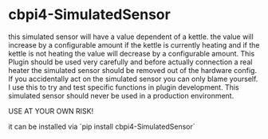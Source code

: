 # cbpi4-SimulatedSensor
this simulated sensor will have a value dependent of a kettle. the value will increase by a configurable amount if the kettle is currently heating and if the kettle is not heating the value will decrease by a configurable amount. This Plugin should be used very carefully and before actually connection a real heater the simulated sensor should be removed out of the hardware config. If you accidentally act on the simulated sensor you can only blame yourself. I use this to try and test specific functions in plugin development. This simulated sensor should never be used in a production environment.

USE AT YOUR OWN RISK!

it can be installed via ´pip install cbpi4-SimulatedSensor´

